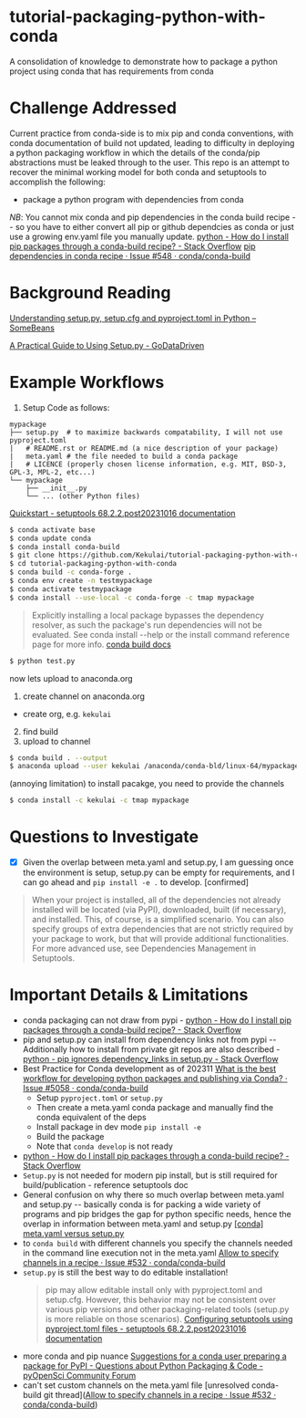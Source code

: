 # tutorial-packaging-python-with-conda
A consolidation of knowledge to demonstrate how to package a python project using conda that has requirements from conda



# Challenge Addressed

Current practice from conda-side is to mix pip and conda conventions, with conda documentation of build not updated, leading to difficulty in deploying a python packaging workflow in which the details of the conda/pip abstractions must be leaked through to the user.  This repo is an attempt to recover the minimal working model for both conda and setuptools to accomplish the following:
- package a python program with dependencies from conda

_NB_: You cannot mix conda and pip dependencies in the conda build recipe --  so you have to either convert all pip or github dependcies as conda or just use a growing env.yaml file you manually update. [python - How do I install pip packages through a conda-build recipe? - Stack Overflow](https://stackoverflow.com/questions/64916092/how-do-i-install-pip-packages-through-a-conda-build-recipe)  [pip dependencies in conda recipe · Issue #548 · conda/conda-build](https://github.com/conda/conda-build/issues/548)




# Background Reading

[Understanding setup.py, setup.cfg and pyproject.toml in Python – SomeBeans](https://ianhopkinson.org.uk/2022/02/understanding-setup-py-setup-cfg-and-pyproject-toml-in-python/)


[A Practical Guide to Using Setup.py - GoDataDriven](https://godatadriven.com/blog/a-practical-guide-to-using-setup-py/)


# Example Workflows

1. Setup Code as follows:
  
```bash[^9]
mypackage
├── setup.py  # to maximize backwards compatability, I will not use pyproject.toml
|   # README.rst or README.md (a nice description of your package)
|   meta.yaml # the file needed to build a conda package
|   # LICENCE (properly chosen license information, e.g. MIT, BSD-3, GPL-3, MPL-2, etc...)
└── mypackage
    ├── __init__.py
    └── ... (other Python files)
```
[Quickstart - setuptools 68.2.2.post20231016 documentation](https://setuptools.pypa.io/en/latest/userguide/quickstart.html)

```bash
$ conda activate base
$ conda update conda
$ conda install conda-build 
$ git clone https://github.com/Kekulai/tutorial-packaging-python-with-conda.git
$ cd tutorial-packaging-python-with-conda
$ conda build -c conda-forge .
$ conda env create -n testmypackage
$ conda activate testmypackage
$ conda install --use-local -c conda-forge -c tmap mypackage 
```

>Explicitly installing a local package bypasses the dependency resolver, as such the package's run dependencies will not be evaluated. See conda install --help or the install command reference page for more info.
[conda build docs](https://docs.conda.io/projects/conda-build/en/stable/user-guide/tutorials/build-pkgs.html)

```bash
$ python test.py
```

now lets upload to anaconda.org 
1. create channel on anaconda.org
  - create org, e.g. `kekulai`
2. find build
3. upload to channel
```bash
$ conda build . --output
$ anaconda upload --user kekulai /anaconda/conda-bld/linux-64/mypackage-0.0.1-py310_0.tar.bz2
```

(annoying limitation) to install pacakge, you need to provide the channels 
```bash
$ conda install -c kekulai -c tmap mypackage
```




# Questions to Investigate
- [x] Given the overlap between meta.yaml and setup.py, I am guessing once the environment is setup, setup.py can be empty for requirements, and I can go ahead and `pip install -e .` to develop. [confirmed]
> When your project is installed, all of the dependencies not already installed will be located (via PyPI), downloaded, built (if necessary), and installed. This, of course, is a simplified scenario. You can also specify groups of extra dependencies that are not strictly required by your package to work, but that will provide additional functionalities. For more advanced use, see Dependencies Management in Setuptools.


# Important Details & Limitations

- conda packaging can not draw from pypi - [python - How do I install pip packages through a conda-build recipe? - Stack Overflow](https://stackoverflow.com/questions/64916092/how-do-i-install-pip-packages-through-a-conda-build-recipe)
- pip and setup.py can install from dependency links not from pypi -- Additionally how to install from private git repos are also described - [python - pip ignores dependency_links in setup.py - Stack Overflow](https://stackoverflow.com/questions/12518499/pip-ignores-dependency-links-in-setup-py)
- Best Practice for Conda development as of 202311 [What is the best workflow for developing python packages and publishing via Conda? · Issue #5058 · conda/conda-build](https://github.com/conda/conda-build/issues/5058)
  - Setup `pyproject.toml` or `setup.py`
  - Then create a meta.yaml conda package and manually find the conda equivalent of the deps
  - Install package in dev mode `pip install -e`
  - Build the package
  - Note that `conda develop` is not ready
-  [python - How do I install pip packages through a conda-build recipe? - Stack Overflow](https://stackoverflow.com/questions/64916092/how-do-i-install-pip-packages-through-a-conda-build-recipe)
- `Setup.py` is not needed for modern pip install, but is still required for build/publication - reference setuptools doc
- General confusion on why there so much overlap between meta.yaml and setup.py -- basically conda is for packing a wide variety of programs and pip bridges the gap for python specific needs, hence the overlap in information between meta.yaml and setup.py [[conda] meta.yaml versus setup.py](https://conda.continuum.narkive.com/cDWteatm/meta-yaml-versus-setup-py)
- to `conda build` with different channels you specify the channels needed in the command line execution not in the meta.yaml [Allow to specify channels in a recipe · Issue #532 · conda/conda-build](https://github.com/conda/conda-build/issues/532)
- `setup.py` is still the best way to do editable installation!
  > pip may allow editable install only with pyproject.toml and setup.cfg. However, this behavior may not be consistent over various pip versions and other packaging-related tools (setup.py is more reliable on those scenarios). [Configuring setuptools using pyproject.toml files - setuptools 68.2.2.post20231016 documentation](https://setuptools.pypa.io/en/latest/userguide/pyproject_config.html)
- more conda and pip nuance [Suggestions for a conda user preparing a package for PyPI - Questions about Python Packaging & Code - pyOpenSci Community Forum](https://pyopensci.discourse.group/t/suggestions-for-a-conda-user-preparing-a-package-for-pypi/324/2)
- can't set custom channels on the meta.yaml file [unresolved conda-build git thread]([Allow to specify channels in a recipe · Issue #532 · conda/conda-build](https://github.com/conda/conda-build/issues/532))


